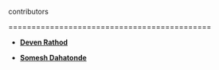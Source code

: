 contributors

============================================

- **[Deven Rathod](https://github.com/DevenRathod2)**

- **[Somesh Dahatonde](https://github.com/Somesh-Dahatonde)**
